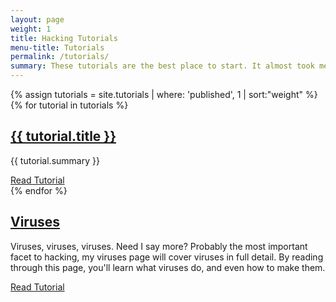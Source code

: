 ```yaml
---
layout: page
weight: 1
title: Hacking Tutorials
menu-title: Tutorials
permalink: /tutorials/
summary: These tutorials are the best place to start. It almost took me two years to get to where I am and become known as an elite hacker. I wrote these tutorials so you can read them and become a hacker within months.
---
```

<div class="pure-g">
  {% assign tutorials = site.tutorials | where: 'published', 1 | sort:"weight" %}
  {% for tutorial in tutorials %}
    <div class="pure-u-1">
      <h2><a href="{{ tutorial.url }}" title="{{ tutorial.title }}">{{ tutorial.title }}</a></h2>
      <p>{{ tutorial.summary }}</p>
      <a class="pure-button" title="Read {{ tutorial.title }}" href="{{ tutorial.url }}">Read Tutorial <i class="fa fa-caret-right"></i></a>
    </div>
  {% endfor %}
    <div class="pure-u-1">
      <h2><a href="/tutorials/viruses">Viruses</a></h2>
      <p>Viruses, viruses, viruses. Need I say more? Probably the most important facet to hacking, my viruses page will cover viruses in full detail. By reading through this page, you'll learn what viruses do, and even how to make them.</p>
      <a class="pure-button" title="Read Viruses" href="/tutorials/viruses">Read Tutorial <i class="fa fa-caret-right"></i></a>
    </div>
</div>
